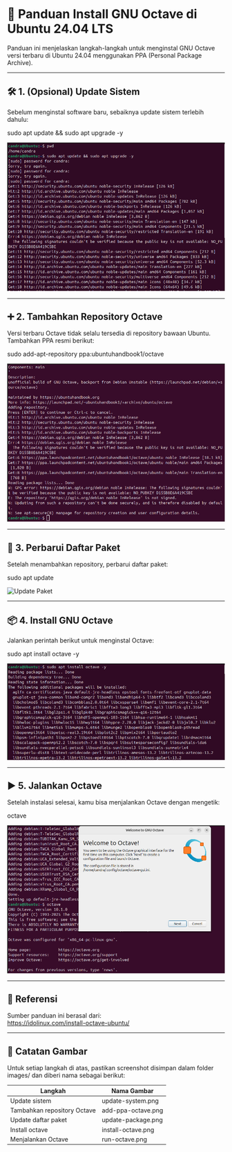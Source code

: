
# 🧮 Panduan Install GNU Octave di Ubuntu 24.04 LTS

Panduan ini menjelaskan langkah-langkah untuk menginstal GNU Octave versi terbaru di Ubuntu 24.04 menggunakan PPA (Personal Package Archive).

---

## 🛠️ 1. (Opsional) Update Sistem

Sebelum menginstal software baru, sebaiknya update sistem terlebih dahulu:

sudo apt update && sudo apt upgrade -y

![Update Sistem](images/Octave1.png)

---

## ➕ 2. Tambahkan Repository Octave

Versi terbaru Octave tidak selalu tersedia di repository bawaan Ubuntu. Tambahkan PPA resmi berikut:

sudo add-apt-repository ppa:ubuntuhandbook1/octave

![Add PPA Octave](images/Octave2.png)

---

## 🔄 3. Perbarui Daftar Paket

Setelah menambahkan repository, perbarui daftar paket:

sudo apt update

![Update Paket](Octave3.png)

---

## 📦 4. Install GNU Octave

Jalankan perintah berikut untuk menginstal Octave:

sudo apt install octave -y

![Install Octave](images/Octave4.png)

---

## ▶️ 5. Jalankan Octave

Setelah instalasi selesai, kamu bisa menjalankan Octave dengan mengetik:

octave

![Jalankan Octave](images/Octave5.png)

---

## 🔗 Referensi

Sumber panduan ini berasal dari:  
https://idolinux.com/install-octave-ubuntu/

---

## 📁 Catatan Gambar

Untuk setiap langkah di atas, pastikan screenshot disimpan dalam folder images/ dan diberi nama sebagai berikut:

| Langkah                        | Nama Gambar              |
|-------------------------------|--------------------------|
| Update sistem                 | update-system.png        |
| Tambahkan repository Octave   | add-ppa-octave.png       |
| Update daftar paket           | update-package.png       |
| Install octave                | install-octave.png       |
| Menjalankan Octave            | run-octave.png           |
